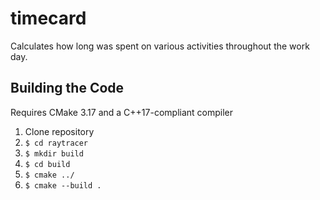 # timecard

Calculates how long was spent on various activities throughout the work day.

## Building the Code
Requires CMake 3.17 and a C++17-compliant compiler
1. Clone repository
1. `$ cd raytracer`
1. `$ mkdir build`
1. `$ cd build`
1. `$ cmake ../`
1. `$ cmake --build .`

